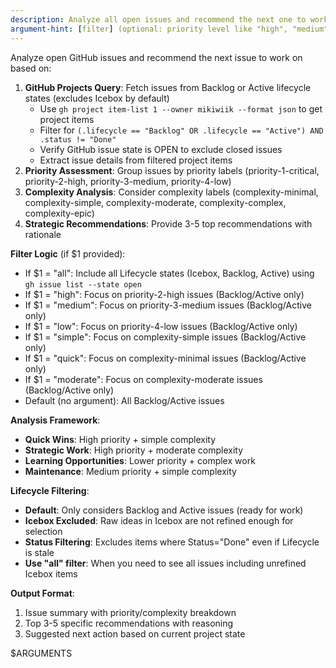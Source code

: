 ```yaml
---
description: Analyze all open issues and recommend the next one to work on
argument-hint: [filter] (optional: priority level like "high", "medium", "low" or complexity like "simple", "moderate", "complex", or "all" to include Icebox)
---
```


Analyze open GitHub issues and recommend the next issue to work on based on:

1. **GitHub Projects Query**: Fetch issues from Backlog or Active lifecycle states (excludes Icebox by default)
   - Use `gh project item-list 1 --owner mikiwiik --format json` to get project items
   - Filter for `(.lifecycle == "Backlog" OR .lifecycle == "Active") AND .status != "Done"`
   - Verify GitHub issue state is OPEN to exclude closed issues
   - Extract issue details from filtered project items
2. **Priority Assessment**: Group issues by priority labels (priority-1-critical, priority-2-high,
   priority-3-medium, priority-4-low)
3. **Complexity Analysis**: Consider complexity labels (complexity-minimal, complexity-simple,
   complexity-moderate, complexity-complex, complexity-epic)
4. **Strategic Recommendations**: Provide 3-5 top recommendations with rationale

**Filter Logic** (if $1 provided):

- If $1 = "all": Include all Lifecycle states (Icebox, Backlog, Active) using `gh issue list --state open`
- If $1 = "high": Focus on priority-2-high issues (Backlog/Active only)
- If $1 = "medium": Focus on priority-3-medium issues (Backlog/Active only)
- If $1 = "low": Focus on priority-4-low issues (Backlog/Active only)
- If $1 = "simple": Focus on complexity-simple issues (Backlog/Active only)
- If $1 = "quick": Focus on complexity-minimal issues (Backlog/Active only)
- If $1 = "moderate": Focus on complexity-moderate issues (Backlog/Active only)
- Default (no argument): All Backlog/Active issues

**Analysis Framework**:

- **Quick Wins**: High priority + simple complexity
- **Strategic Work**: High priority + moderate complexity
- **Learning Opportunities**: Lower priority + complex work
- **Maintenance**: Medium priority + simple complexity

**Lifecycle Filtering**:

- **Default**: Only considers Backlog and Active issues (ready for work)
- **Icebox Excluded**: Raw ideas in Icebox are not refined enough for selection
- **Status Filtering**: Excludes items where Status="Done" even if Lifecycle is stale
- **Use "all" filter**: When you need to see all issues including unrefined Icebox items

**Output Format**:

1. Issue summary with priority/complexity breakdown
2. Top 3-5 specific recommendations with reasoning
3. Suggested next action based on current project state

$ARGUMENTS
